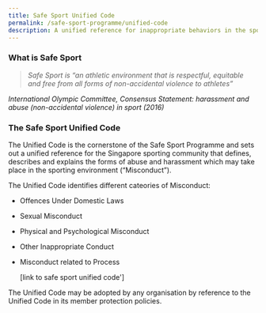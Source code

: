 ```yaml
---
title: Safe Sport Unified Code
permalink: /safe-sport-programme/unified-code
description: A unified reference for inappropriate behaviors in the sporting environment
---
```

### What is Safe Sport

> *Safe Sport is “an athletic environment that is respectful, equitable and free 
from all forms of non-accidental violence to athletes”*
 
*International Olympic Committee, Consensus Statement: harassment and abuse  (non-accidental violence) in sport (2016)*

### The Safe Sport Unified Code

The Unified Code is the cornerstone of the Safe Sport Programme and sets out a unified reference for the Singapore sporting community that defines, describes and explains the forms of abuse and harassment which may take place in the sporting environment (“Misconduct”).

The Unified Code identifies different cateories of Misconduct:
* Offences Under Domestic Laws
* Sexual Misconduct
* Physical and Psychological Misconduct
* Other Inappropriate Conduct
* Misconduct related to Process

	[link to safe sport unified code']
	
	


The Unified Code may be adopted by any organisation by reference to the Unified Code in its member protection policies.